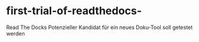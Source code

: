 # first-trial-of-readthedocs-
Read The Docks Potenzieller Kandidat für ein neues Doku-Tool soll getestet werden
